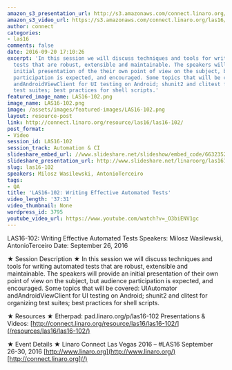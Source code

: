 ```yaml
---
amazon_s3_presentation_url: http://s3.amazonaws.com/connect.linaro.org/las16/Presentations/Monday/LAS16-102%20-%20Writing%20Effective%20Automated%20Tests.pdf
amazon_s3_video_url: https://s3.amazonaws.com/connect.linaro.org/las16/Videos/Monday/LAS16-102%20Writing%20Effective%20Automated%20Tests.mp4
author: connect
categories:
- las16
comments: false
date: 2016-09-20 17:10:26
excerpt: 'In this session we will discuss techniques and tools for writing automated
  tests that are robust, extensible and maintainable. The speakers will provide an
  initial presentation of the their own point of view on the subject, but audience
  participation is expected, and encouraged. Some topics that will be covered: UIAutomator
  andAndroidViewClient for UI testing on Android; shunit2 and clitest for organizing
  test suites; best practices for shell scripts.'
featured_image_name: LAS16-102.png
image_name: LAS16-102.png
image: /assets/images/featured-images/LAS16-102.png
layout: resource-post
link: http://connect.linaro.org/resource/las16/las16-102/
post_format:
- Video
session_id: LAS16-102
session_track: Automation & CI
slideshare_embed_url: //www.slideshare.net/slideshow/embed_code/66323525
slideshare_presentation_url: http://www.slideshare.net/linaroorg/las16102-writing-effective-automated-tests
slug: las16-102
speakers: Milosz Wasilewski, AntonioTerceiro
tags:
- QA
title: 'LAS16-102: Writing Effective Automated Tests'
video_length: '37:31'
video_thumbnail: None
wordpress_id: 3795
youtube_video_url: https://www.youtube.com/watch?v=_O3biENV1gc
---
```


LAS16-102: Writing Effective Automated Tests
Speakers: Milosz Wasilewski, AntonioTerceiro
Date: September 26, 2016

★ Session Description ★
In this session we will discuss techniques and tools for writing automated tests that are robust, extensible and maintainable. The speakers will provide an initial presentation of their own point of view on the subject, but audience participation is expected, and encouraged. Some topics that will be covered: UIAutomator andAndroidViewClient for UI testing on Android; shunit2 and clitest for organizing test suites; best practices for shell scripts.

★ Resources ★
Etherpad: pad.linaro.org/p/las16-102
Presentations & Videos: [http://connect.linaro.org/resource/las16/las16-102/](/resources/las16/las16-102/)

★ Event Details ★
Linaro Connect Las Vegas 2016 – #LAS16
September 26-30, 2016
[http://www.linaro.org](http://www.linaro.org/)
[http://connect.linaro.org](/)
